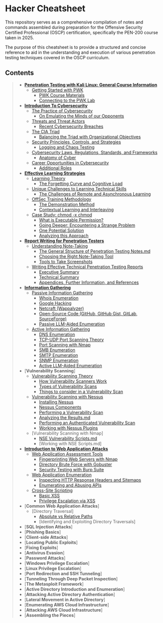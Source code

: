 # Hacker Cheatsheet

This repository serves as a comprehensive compilation of notes and commands assembled during preparation for the Offensive Security Certified Professional (OSCP) certification, specifically the PEN-200 course taken in 2025. 

The purpose of this cheatsheet is to provide a structured and concise reference to aid in the understanding and execution of various penetration testing techniques covered in the OSCP curriculum.

## Contents

>- [**Penetration Testing with Kali Linux: General Course Information**](https://github.com/caderob/hacker-cheatsheet/tree/main/Penetration%20Testing%20with%20Kali%20Linux%3A%20General%20Course%20Information)
>   - [Getting Started with PWK](https://github.com/caderob/hacker-cheatsheet/tree/main/Penetration%20Testing%20with%20Kali%20Linux%3A%20General%20Course%20Information/Getting%20Started%20with%20PWK)
>     - [PWK Course Materials](https://github.com/caderob/hacker-cheatsheet/blob/main/Penetration%20Testing%20with%20Kali%20Linux%3A%20General%20Course%20Information/Getting%20Started%20with%20PWK/PWK%20Course%20Materials.md)
>     - [Connecting to the PWK Lab](https://github.com/caderob/hacker-cheatsheet/blob/main/Penetration%20Testing%20with%20Kali%20Linux%3A%20General%20Course%20Information/Getting%20Started%20with%20PWK/Connecting%20to%20the%20PWK%20Lab.md)
>- [**Introduction To Cybersecurity**](https://github.com/caderob/hacker-cheatsheet/tree/main/Introduction%20To%20Cybersecurity)
>   - [The Practice of Cybersecurity](https://github.com/caderob/hacker-cheatsheet/tree/main/Introduction%20To%20Cybersecurity/The%20Practice%20of%20Cybersecurity)
>     - [On Emulating the Minds of our Opponents](https://github.com/caderob/hacker-cheatsheet/blob/main/Introduction%20To%20Cybersecurity/The%20Practice%20of%20Cybersecurity/On%20Emulating%20the%20Minds%20of%20our%20Opponents.md)
>   - [Threats and Threat Actors](https://github.com/caderob/hacker-cheatsheet/tree/main/Introduction%20To%20Cybersecurity/Threats%20and%20Threat%20Actors)
>     - [Recent Cybersecurity Breaches](https://github.com/caderob/hacker-cheatsheet/blob/main/Introduction%20To%20Cybersecurity/Threats%20and%20Threat%20Actors/Recent%20Cybersecurity%20Breaches.md) 
>   - [The CIA Triad](https://github.com/caderob/hacker-cheatsheet/tree/main/Introduction%20To%20Cybersecurity/The%20CIA%20Triad)
>     - [Balancing the Triad with Organizational Objectives](https://github.com/caderob/hacker-cheatsheet/blob/main/Introduction%20To%20Cybersecurity/The%20CIA%20Triad/Balancing%20the%20Triad%20with%20Organizational%20Objectives.md)
>   - [Security Principles, Controls, and Strategies](https://github.com/caderob/hacker-cheatsheet/tree/main/Introduction%20To%20Cybersecurity/Security%20Principles%2C%20Controls%2C%20and%20Strategies)
>     - [Logging and Chaos Testing](https://github.com/caderob/hacker-cheatsheet/blob/main/Introduction%20To%20Cybersecurity/Security%20Principles%2C%20Controls%2C%20and%20Strategies/Logging%20and%20Chaos%20Testing.md) 
>   - [Cybersecurity Laws, Regulations, Standards, and Frameworks](https://github.com/caderob/hacker-cheatsheet/tree/main/Introduction%20To%20Cybersecurity/Cybersecurity%20Laws%2C%20Regulations%2C%20Standards%2C%20and%20Frameworks)
>     - [Anatomy of Cyber](https://github.com/caderob/hacker-cheatsheet/blob/main/Introduction%20To%20Cybersecurity/Cybersecurity%20Laws%2C%20Regulations%2C%20Standards%2C%20and%20Frameworks/Anatomy%20of%20Cyber.md)
>   - [Career Opportunities in Cybersecurity](https://github.com/caderob/hacker-cheatsheet/tree/main/Introduction%20To%20Cybersecurity/Career%20Opportunities%20in%20Cybersecurity)
>     - [Additional Roles](https://github.com/caderob/hacker-cheatsheet/blob/main/Introduction%20To%20Cybersecurity/Career%20Opportunities%20in%20Cybersecurity/Additional%20Roles.md)
>- [**Effective Learning Strategies**](https://github.com/caderob/hacker-cheatsheet/tree/main/Effective%20Learning%20Strategies)
>   - [Learning Theory](https://github.com/caderob/hacker-cheatsheet/tree/main/Effective%20Learning%20Strategies/Learning%20Theory)
>     - [The Forgetting Curve and Cognitive Load](https://github.com/caderob/hacker-cheatsheet/blob/main/Effective%20Learning%20Strategies/Learning%20Theory/The%20Forgetting%20Curve%20and%20Cognitive%20Load.md)
>   - [Unique Challenges to Learning Technical Skills](https://github.com/caderob/hacker-cheatsheet/tree/main/Effective%20Learning%20Strategies/Unique%20Challenges%20to%20Learning%20Technical%20Skills)
>     - [The Challenges of Remote and Asynchronous Learning](https://github.com/caderob/hacker-cheatsheet/blob/main/Effective%20Learning%20Strategies/Unique%20Challenges%20to%20Learning%20Technical%20Skills/The%20Challenges%20of%20Remote%20and%20Asynchronous%20Learning.md)
>   - [OffSec Training Methodology](https://github.com/caderob/hacker-cheatsheet/tree/main/Effective%20Learning%20Strategies/OffSec%20Training%20Methodology)
>     - [The Demonstration Method](https://github.com/caderob/hacker-cheatsheet/blob/main/Effective%20Learning%20Strategies/OffSec%20Training%20Methodology/The%20Demonstration%20Method.md)
>     - [Contextual Learning and Interleaving](https://github.com/caderob/hacker-cheatsheet/blob/main/Effective%20Learning%20Strategies/OffSec%20Training%20Methodology/Contextual%20Learning%20and%20Interleaving.md)
>   - [Case Study: chmod -x chmod](https://github.com/caderob/hacker-cheatsheet/tree/main/Effective%20Learning%20Strategies/Case%20Study%3A%20chmod%20-x%20chmod)
>     - [What is Executable Permission?](https://github.com/caderob/hacker-cheatsheet/blob/main/Effective%20Learning%20Strategies/Case%20Study%3A%20chmod%20-x%20chmod/What%20is%20Executable%20Permission.md)
>     - [Going Deeper: Encountering a Strange Problem](https://github.com/caderob/hacker-cheatsheet/blob/main/Effective%20Learning%20Strategies/Case%20Study%3A%20chmod%20-x%20chmod/Going%20Deeper%3A%20Encountering%20a%20Strange%20Problem.md)
>     - [One Potential Solution](https://github.com/caderob/hacker-cheatsheet/blob/main/Effective%20Learning%20Strategies/Case%20Study%3A%20chmod%20-x%20chmod/One%20Potential%20Solution.md)
>     - [Analyzing this Approach](https://github.com/caderob/hacker-cheatsheet/blob/main/Effective%20Learning%20Strategies/Case%20Study%3A%20chmod%20-x%20chmod/Analyzing%20this%20Approach.md)
>- [**Report Writing for Penetration Testers**](https://github.com/caderob/hacker-cheatsheet/tree/main/Report%20Writing%20for%20Penetration%20Testers)
>   - [Understanding Note-Taking](https://github.com/caderob/hacker-cheatsheet/tree/main/Report%20Writing%20for%20Penetration%20Testers/Understanding%20Note-Taking)
>     - [The General Structure of Penetration Testing Notes.md](https://github.com/caderob/hacker-cheatsheet/blob/main/Report%20Writing%20for%20Penetration%20Testers/Understanding%20Note-Taking/The%20General%20Structure%20of%20Penetration%20Testing%20Notes.md)
>     - [Choosing the Right Note-Taking Tool](https://github.com/caderob/hacker-cheatsheet/blob/main/Report%20Writing%20for%20Penetration%20Testers/Understanding%20Note-Taking/Choosing%20the%20Right%20Note-Taking%20Tool.md)
>     - [Tools to Take Screenshots](https://github.com/caderob/hacker-cheatsheet/blob/main/Report%20Writing%20for%20Penetration%20Testers/Understanding%20Note-Taking/Tools%20to%20Take%20Screenshots.md)
>   - [Writing Effective Technical Penetration Testing Reports](https://github.com/caderob/hacker-cheatsheet/tree/main/Report%20Writing%20for%20Penetration%20Testers/Writing%20Effective%20Technical%20Penetration%20Testing%20Reports)
>     - [Executive Summary](https://github.com/caderob/hacker-cheatsheet/blob/main/Report%20Writing%20for%20Penetration%20Testers/Writing%20Effective%20Technical%20Penetration%20Testing%20Reports/Executive%20Summary.md)
>     - [Technical Summary](https://github.com/caderob/hacker-cheatsheet/blob/main/Report%20Writing%20for%20Penetration%20Testers/Writing%20Effective%20Technical%20Penetration%20Testing%20Reports/Technical%20Summary.md)
>     - [Appendices, Further Information, and References](https://github.com/caderob/hacker-cheatsheet/blob/main/Report%20Writing%20for%20Penetration%20Testers/Writing%20Effective%20Technical%20Penetration%20Testing%20Reports/Appendices%2C%20Further%20Information%2C%20and%20References.md)
>- [**Information Gathering**](https://github.com/caderob/hacker-cheatsheet/tree/main/Information%20Gathering)
>   - [Passive Information Gathering](https://github.com/caderob/hacker-cheatsheet/tree/main/Information%20Gathering/Passive%20Information%20Gathering)
>     - [Whois Enumeration](https://github.com/caderob/hacker-cheatsheet/blob/main/Information%20Gathering/Passive%20Information%20Gathering/Whois%20Enumeration.md)
>     - [Google Hacking](https://github.com/caderob/hacker-cheatsheet/blob/main/Information%20Gathering/Passive%20Information%20Gathering/Google%20Hacking.md)
>     - [Netcraft (Wappalyzer)](https://github.com/caderob/hacker-cheatsheet/blob/main/Information%20Gathering/Passive%20Information%20Gathering/Netcraft%20(Wappalyzer).md)
>     - [Open-Source Code (GitHub, GitHub Gist, GitLab, SourceForge)](https://github.com/caderob/hacker-cheatsheet/blob/main/Information%20Gathering/Passive%20Information%20Gathering/Open-Source%20Code%20(GitHub%2C%20GitHub%20Gist%2C%20GitLab%2C%20SourceForge).md)
>     - [Passive LLM-Aided Enumeration](https://github.com/caderob/hacker-cheatsheet/blob/main/Information%20Gathering/Passive%20Information%20Gathering/Passive%20LLM-Aided%20Enumeration.md)
>   - [Active Information Gathering](https://github.com/caderob/hacker-cheatsheet/tree/main/Information%20Gathering/Active%20Information%20Gathering)
>     - [DNS Enumeration](https://github.com/caderob/hacker-cheatsheet/blob/main/Information%20Gathering/Active%20Information%20Gathering/DNS%20Enumeration.md)
>     - [TCP-UDP Port Scanning Theory](https://github.com/caderob/hacker-cheatsheet/blob/main/Information%20Gathering/Active%20Information%20Gathering/TCP%20UDP%20Port%20Scanning%20Theory.md)
>     - [Port Scanning with Nmap](https://github.com/caderob/hacker-cheatsheet/blob/main/Information%20Gathering/Active%20Information%20Gathering/Port%20Scanning%20with%20Nmap.md)
>     - [SMB Enumeration](https://github.com/caderob/hacker-cheatsheet/blob/main/Information%20Gathering/Active%20Information%20Gathering/SMB%20Enumeration.md)
>     - [SMTP Enumeration](https://github.com/caderob/hacker-cheatsheet/blob/main/Information%20Gathering/Active%20Information%20Gathering/SMTP%20Enumeration.md)
>     - [SNMP Enumeration](https://github.com/caderob/hacker-cheatsheet/blob/main/Information%20Gathering/Active%20Information%20Gathering/SNMP%20Enumeration.md)
>     - [Active LLM-Aided Enumeration](https://github.com/caderob/hacker-cheatsheet/blob/main/Information%20Gathering/Active%20Information%20Gathering/Active%20LLM-Aided%20Enumeration.md)
>- [**Vulnerability Scanning**]
>   - [Vulnerability Scanning Theory](https://github.com/caderob/hacker-cheatsheet/tree/main/Vulnerability%20Scanning/Vulnerability%20Scanning%20Theory)
>     - [How Vulnerability Scanners Work](https://github.com/caderob/hacker-cheatsheet/blob/main/Vulnerability%20Scanning/Vulnerability%20Scanning%20Theory/How%20Vulnerability%20Scanners%20Work.md)
>     - [Types of Vulnerability Scans](https://github.com/caderob/hacker-cheatsheet/blob/main/Vulnerability%20Scanning/Vulnerability%20Scanning%20Theory/Types%20of%20Vulnerability%20Scans.md)
>     - [Things to consider in a Vulnerability Scan](https://github.com/caderob/hacker-cheatsheet/blob/main/Vulnerability%20Scanning/Vulnerability%20Scanning%20Theory/Things%20to%20consider%20in%20a%20Vulnerability%20Scan.md)
>   - [Vulnerability Scanning with Nessus](https://github.com/caderob/hacker-cheatsheet/tree/main/Vulnerability%20Scanning/Vulnerability%20Scanning%20with%20Nessus)
>     - [Installing Nessus](https://github.com/caderob/hacker-cheatsheet/blob/main/Vulnerability%20Scanning/Vulnerability%20Scanning%20with%20Nessus/Installing%20Nessus.md)
>     - [Nessus Components](https://github.com/caderob/hacker-cheatsheet/blob/main/Vulnerability%20Scanning/Vulnerability%20Scanning%20with%20Nessus/Nessus%20Components.md)
>     - [Performing a Vulnerability Scan](https://github.com/caderob/hacker-cheatsheet/blob/main/Vulnerability%20Scanning/Vulnerability%20Scanning%20with%20Nessus/Performing%20a%20Vulnerability%20Scan.md)
>     - [Analyzing the Results.md](https://github.com/caderob/hacker-cheatsheet/blob/main/Vulnerability%20Scanning/Vulnerability%20Scanning%20with%20Nessus/Analyzing%20the%20Results.md)
>     - [Performing an Authenticated Vulnerability Scan](https://github.com/caderob/hacker-cheatsheet/blob/main/Vulnerability%20Scanning/Vulnerability%20Scanning%20with%20Nessus/Performing%20an%20Authenticated%20Vulnerability%20Scan.md)
>     - [Working with Nessus Plugins](https://github.com/caderob/hacker-cheatsheet/blob/main/Vulnerability%20Scanning/Vulnerability%20Scanning%20with%20Nessus/Working%20with%20Nessus%20Plugins.md)
>   - [Vulnerability Scanning with Nmap]
>     - [NSE Vulnerability Scripts.md](https://github.com/caderob/hacker-cheatsheet/blob/main/Vulnerability%20Scanning/Vulnerability%20Scanning%20with%20Nmap/NSE%20Vulnerability%20Scripts.md)
>     - [Working with NSE Scripts.md]
>- [**Introduction to Web Application Attacks**](https://github.com/caderob/hacker-cheatsheet/tree/main/Introduction%20to%20Web%20Application%20Attacks)
>   - [Web Application Assessment Tools](https://github.com/caderob/hacker-cheatsheet/tree/main/Introduction%20to%20Web%20Application%20Attacks/Web%20Application%20Assessment%20Tools)
>     - [Fingerprinting Web Servers with Nmap](https://github.com/caderob/hacker-cheatsheet/blob/main/Introduction%20to%20Web%20Application%20Attacks/Web%20Application%20Assessment%20Tools/Fingerprinting%20Web%20Servers%20with%20Nmap.md)
>     - [Directory Brute Force with Gobuster](https://github.com/caderob/hacker-cheatsheet/blob/main/Introduction%20to%20Web%20Application%20Attacks/Web%20Application%20Assessment%20Tools/Directory%20Brute%20Force%20with%20Gobuster.md)
>     - [Security Testing with Burp Suite](https://github.com/caderob/hacker-cheatsheet/blob/main/Introduction%20to%20Web%20Application%20Attacks/Web%20Application%20Assessment%20Tools/Security%20Testing%20with%20Burp%20Suite.md)
>   - [Web Application Enumeration](https://github.com/caderob/hacker-cheatsheet/tree/main/Introduction%20to%20Web%20Application%20Attacks/Web%20Application%20Enumeration)
>     - [Inspecting HTTP Response Headers and Sitemaps](https://github.com/caderob/hacker-cheatsheet/blob/main/Introduction%20to%20Web%20Application%20Attacks/Web%20Application%20Enumeration/Inspecting%20HTTP%20Response%20Headers%20and%20Sitemaps.md)
>     - [Enumerating and Abusing APIs](https://github.com/caderob/hacker-cheatsheet/blob/main/Introduction%20to%20Web%20Application%20Attacks/Web%20Application%20Enumeration/Enumerating%20and%20Abusing%20APIs.md)
>   - [Cross-Site Scripting](https://github.com/caderob/hacker-cheatsheet/tree/main/Introduction%20to%20Web%20Application%20Attacks/Cross-Site%20Scripting)
>     - [Basic XSS](https://github.com/caderob/hacker-cheatsheet/blob/main/Introduction%20to%20Web%20Application%20Attacks/Cross-Site%20Scripting/Basic%20XSS.md)
>     - [Privilege Escalation via XSS](https://github.com/caderob/hacker-cheatsheet/blob/main/Introduction%20to%20Web%20Application%20Attacks/Cross-Site%20Scripting/Privilege%20Escalation%20via%20XSS.md)
>- [**Common Web Application Attacks**]
>   - [Directory Traversal]
>     - [Absolute vs Relative Paths](https://github.com/caderob/hacker-cheatsheet/blob/main/Common%20Web%20Application%20Attacks/Directory%20Traversal/Absolute%20vs%20Relative%20Paths.md)
>     - [Identifying and Exploiting Directory Traversals]
>- [**SQL Injection Attacks**]
>- [**Phishing Basics**]
>- [**Client-side Attacks**]
>- [**Locating Public Exploits**]
>- [**Fixing Exploits**]
>- [**Antivirus Evasion**]
>- [**Password Attacks**]
>- [**Windows Privilege Escalation**]
>- [**Linux Privilege Escalation**]
>- [**Port Redirection and SSH Tunneling**]
>- [**Tunneling Through Deep Packet Inspection**]
>- [**The Metasploit Framework**]
>- [**Active Directory Introduction and Enumeration**]
>- [**Attacking Active Directory Authentication**]
>- [**Lateral Movement in Active Directory**]
>- [**Enumerating AWS Cloud Infrastructure**]
>- [**Attacking AWS Cloud Infrastructure**]
>- [**Assembling the Pieces**]
